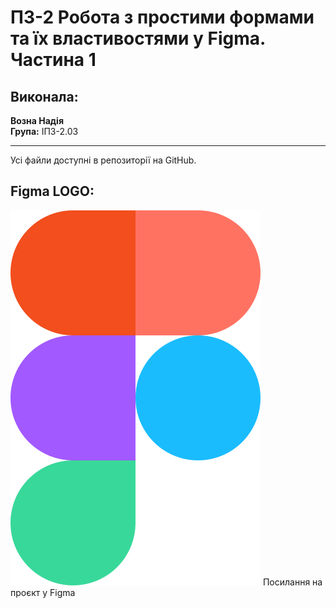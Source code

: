 # ПЗ-2 Робота з простими формами та їх властивостями у Figma. Частина 1

## Виконала:
**Возна Надія**  
**Група:** ІПЗ-2.03

---
Усі файли доступні в репозиторії на GitHub.

## Figma LOGO:
![Figma-logo](https://github.com/nadyavozna/UX-UI-N.Vozna/blob/main/workshop_2/Figma-logo.svg)
Посилання на проєкт у Figma
